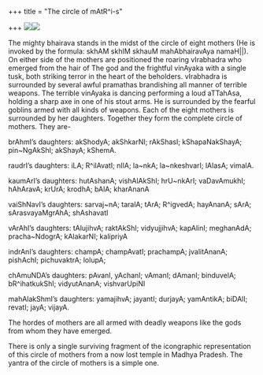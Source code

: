 +++
title = "The circle of mAtR^i-s"

+++
[![](https://i2.wp.com/photos1.blogger.com/blogger/2010/410/320/88.jpg)](http://photos1.blogger.com/blogger/2010/410/1600/88.jpg)[![](https://i1.wp.com/photos1.blogger.com/blogger/2010/410/320/mothers.jpg)](http://photos1.blogger.com/blogger/2010/410/1600/mothers.jpg)

The mighty bhairava stands in the midst of the circle of eight mothers
(He is invoked by the formula: skhAM skhIM skhauM mahAbhairavAya
namaH||). On either side of the mothers are positioned the roaring
vIrabhadra who emerged from the hair of The god and the frightful
vinAyaka with a single tusk, both striking terror in the heart of the
beholders. vIrabhadra is surrounded by several awful pramathas
brandishing all manner of terrible weapons. The terrible vinAyaka is
dancing performing a loud aTTahAsa, holding a sharp axe in one of his
stout arms. He is surrounded by the fearful goblins armed with all kinds
of weapons. Each of the eight mothers is surrounded by her daughters.
Together they form the complete circle of mothers. They are-

brAhmI’s daughters: akShodyA; akShkarNI; rAkShasI; kShapaNakShayA;
pin\~NgAkShI; akShayA; kShemA.

raudrI’s daughters: iLA; R^ilAvatI; nIlA; la\~nkA; la\~nkeshvarI;
lAlasA; vimalA.

kaumArI’s daughters: hutAshanA; vishAlAkShI; hrU\~nkArI; vaDavAmukhI;
hAhAravA; krUrA; krodhA; bAlA; kharAnanA

vaiShNavI’s daughters: sarvaj\~nA; taralA; tArA; R^igvedA; hayAnanA;
sArA; sArasvayaMgrAhA; shAshavatI

vArAhI’s daughters: tAlujihvA; raktAkShI; vidyujjihvA; kapAlinI;
meghanAdA; pracha\~NdogrA; kAlakarNI; kalipriyA

indrAnI’s daughters: champA; champAvatI; prachampA; jvalitAnanA;
pishAchI; pichuvaktrA; lolupA;

chAmuNDA’s daughters: pAvanI, yAchanI; vAmanI; dAmanI; binduvelA;
bR^ihatkukShI; vidyutAnanA; vishvarUpiNI

mahAlakShmI’s daughters: yamajihvA; jayantI; durjayA; yamAntikA; biDAlI;
revatI; jayA; vijayA.

The hordes of mothers are all armed with deadly weapons like the gods
from whom they have emerged.

There is only a single surviving fragment of the icongraphic
representation of this circle of mothers from a now lost temple in
Madhya Pradesh. The yantra of the circle of mothers is a simple one.
